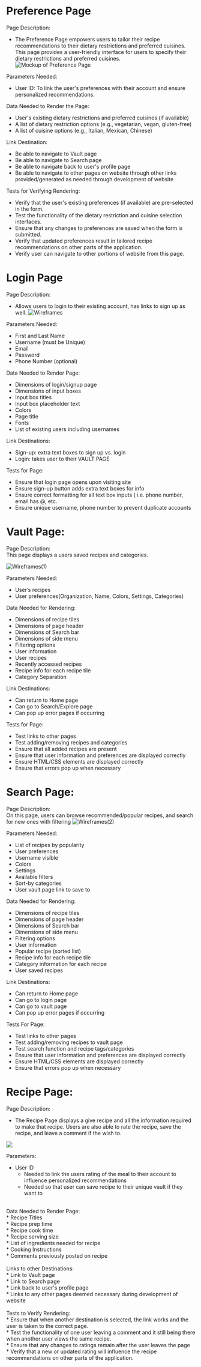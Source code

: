# Preference Page
Page Description: <br>
* The Preference Page empowers users to tailor their recipe recommendations to their dietary restrictions and preferred cuisines. This page provides a user-friendly interface for users to specify their dietary restrictions and preferred cuisines. <br>
![Mockup of Preference Page](https://i.imgur.com/MPUmmpd.png)

Parameters Needed: <br>
* User ID: To link the user's preferences with their account and ensure personalized recommendations.

Data Needed to Render the Page: <br>
* User's existing dietary restrictions and preferred cuisines (if available) <br>
* A list of dietary restriction options (e.g., vegetarian, vegan, gluten-free) <br>
* A list of cuisine options (e.g., Italian, Mexican, Chinese) <br>

Link Destination: <br>
* Be able to navigate to Vault page <br>
* Be able to navigate to Search page <br>
* Be able to navigate back to user's profile page <br>
* Be able to navigate to other pages on website through other links provided/generated as needed through development of website <br>

Tests for Verifying Rendering: <br>
* Verify that the user's existing preferences (if available) are pre-selected in the form. <br>
* Test the functionality of the dietary restriction and cuisine selection interfaces. <br>
* Ensure that any changes to preferences are saved when the form is submitted. <br>
* Verify that updated preferences result in tailored recipe recommendations on other parts of the application. <br>
* Verify user can navigate to other portions of website from this page. <br>

# Login Page
Page Description: <br>
* Allows users to login to their existing account, has links to sign up as well.
![Wireframes](https://github.com/Team1-3308-Fall2023/3308-Project-Team_1/assets/134562390/c562a24d-b1a4-4c83-a88c-c4ba3c052616)

Parameters Needed: <br>
* First and Last Name
* Username (must be Unique)
* Email
* Password
* Phone Number (optional)

Data Needed to Render Page:
* Dimensions of login/signup page
* Dimensions of input boxes
* Input box titles
* Input box placeholder text
* Colors
* Page title
* Fonts 
* List of existing users including usernames

Link Destinations: <br>
* Sign-up: extra text boxes to sign up vs. login
* Login: takes user to their VAULT PAGE

Tests for Page: 
* Ensure that login page opens upon visiting site
* Ensure sign-up button adds extra text boxes for info
* Ensure correct formatting for all text box inputs ( i.e. phone number, email has @, etc.
* Ensure unique username, phone number to prevent duplicate accounts

# Vault Page: 
Page Description: <br>
This page displays a users saved recipes and categories.

![Wireframes(1)](https://github.com/Team1-3308-Fall2023/3308-Project-Team_1/assets/134562390/ee579d0e-0d36-46ea-8e11-e88a9f9d39b5)

Parameters Needed: <br>
* User’s recipes
* User preferences(Organization, Name, Colors, Settings, Categories)

Data Needed for Rendering: <br>
* Dimensions of recipe tiles
* Dimensions of page header
* Dimensions of Search bar
* Dimensions of side menu
* Filtering options
* User information
* User recipes
* Recently accessed recipes
* Recipe info for each recipe tile
* Category Separation

Link Destinations:
* Can return to Home page
* Can go to Search/Explore page
* Can pop up error pages if occurring

Tests for Page: 
* Test links to other pages
* Test adding/removing recipes and categories
* Ensure that all added recipes are present
* Ensure that user information and preferences are displayed correctly
* Ensure HTML/CSS elements are displayed correctly
* Ensure that errors pop up when necessary

# Search Page:

Page Description: <br>
On this page, users can browse recommended/popular recipes, and search for new ones with filtering
![Wireframes(2)](https://github.com/Team1-3308-Fall2023/3308-Project-Team_1/assets/134562390/07277820-7189-490b-ae7d-bd6bfe00f94a)

Parameters Needed: <br>
* List of recipes by popularity
* User preferences
* Username visible
* Colors
* Settings
* Available filters
* Sort-by categories
* User vault page link to save to

Data Needed for Rendering: <br>
* Dimensions of recipe tiles
* Dimensions of page header
* Dimensions of Search bar
* Dimensions of side menu
* Filtering options
* User information
* Popular recipe (sorted list)
* Recipe info for each recipe tile
* Category information for each recipe
* User saved recipes

Link Destinations: <br>
* Can return to Home page
* Can go to login page
* Can go to vault page
* Can pop up error pages if occurring

Tests For Page: <br>
* Test links to other pages
* Test adding/removing recipes to vault page
* Test search function and recipe tags/categories
* Ensure that user information and preferences are displayed correctly
* Ensure HTML/CSS elements are displayed correctly
* Ensure that errors pop up when necessary



# Recipe Page:

Page Description: <br>
* The Recipe Page displays a give recipe and all the information required to make that recipe. Users are also able to rate the recipe, save the recipe, and leave a comment if the wish to.<br>
<img src="https://tinypic.host/images/2023/10/25/recipe_page.png">

Parameters:<br>
* User ID<br>
  - Needed to link the users rating of the meal to their account to influence personalized recommendations<br>
  - Needed so that user can save recipe to their unique vault if they want to<br>

<br>
Data Needed to Render Page: <br>
* Recipe Titles<br>
* Recipe prep time<br>
* Recipe cook time<br>
* Recipe serving size<br>
* List of ingredients needed for recipe<br>
* Cooking Instructions<br>
* Comments previously posted on recipe<br>
<br>
Links to other Destinations:<br>
* Link to Vault page<br>
* Link to Search page<br>
* Link back to user's profile page<br>
* Links to any other pages deemed necessary during development of website<br>
<br>
Tests to Verify Rendering:<br>
* Ensure that when another destination is selected, the link works and the user is taken to the correct page.<br>
* Test the functionality of one user leaving a comment and it still being there when another user views the same recipe.<br>
* Ensure that any changes to ratings remain after the user leaves the page<br>
* Verify that a new or updated rating will influence the recipe recommendations on other parts of the application.<br>



